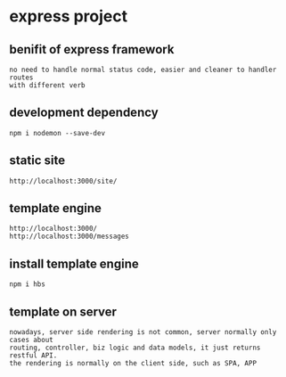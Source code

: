# express project

## benifit of express framework
    no need to handle normal status code, easier and cleaner to handler routes
    with different verb

## development dependency
    npm i nodemon --save-dev

## static site
    http://localhost:3000/site/

## template engine
    http://localhost:3000/
    http://localhost:3000/messages

## install template engine
    npm i hbs

## template on server
    nowadays, server side rendering is not common, server normally only cases about
    routing, controller, biz logic and data models, it just returns restful API.
    the rendering is normally on the client side, such as SPA, APP